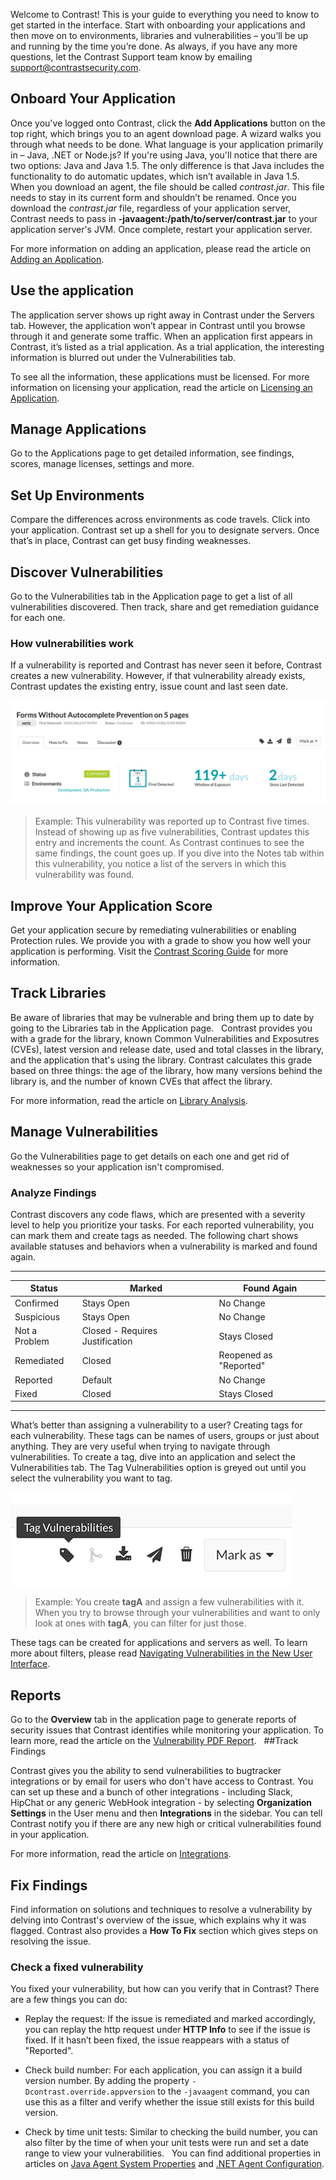 <!--
title: "Quick Start Guide"
description: "Overview of Contrast UI for new users"
tags: "TeamServer user applications vulnerabilities"
-->

Welcome to Contrast! This is your guide to everything you need to know to get started in the interface. Start with onboarding your applications and then move on to environments, libraries and vulnerabilities – you’ll be up and running by the time you’re done. As always, if you have any more questions, let the Contrast Support team know by emailing <support@contrastsecurity.com>. 

## Onboard Your Application

Once you've logged onto Contrast, click the **Add Applications** button on the top right, which brings you to an agent download page. A wizard walks you through what needs to be done. What language is your application primarily in – Java, .NET or Node.js? If you're using Java, you'll notice that there are two options: Java and Java 1.5. The only difference is that Java includes the functionality to do automatic updates, which isn’t available in Java 1.5.
 
When you download an agent, the file should be called *contrast.jar*. This file needs to stay in its current form and shouldn’t be renamed. Once you download the *contrast.jar* file, regardless of your application server, Contrast needs to pass in **-javaagent:/path/to/server/contrast.jar** to your application server's JVM. Once complete, restart your application server. 

For more information on adding an application, please read the article on [Adding an Application](https://docs.contrastsecurity.com/user_tsguideapp.html#addapp).
 
## Use the application

The application server shows up right away in Contrast under the Servers tab. However, the application won’t appear in Contrast until you browse through it and generate some traffic. When an application first appears in Contrast, it’s listed as a trial application. As a trial application, the interesting information is blurred out under the Vulnerabilities tab. 

To  see all the information, these applications must be licensed. For more information on licensing your application, read the article on [Licensing an Application](https://docs.contrastsecurity.com/user_tsguideapp.html#licapp).
 
## Manage Applications

Go to the Applications page to get detailed information, see findings, scores, manage licenses, settings and more.
 
## Set Up Environments

Compare the differences across environments as code travels. Click into your application. Contrast set up a shell for you to designate servers. Once that’s in place, Contrast can get busy finding weaknesses.
 
## Discover Vulnerabilities

Go to the Vulnerabilities tab in the Application page to get a list of all vulnerabilities discovered. Then track, share and get remediation guidance for each one.

### How vulnerabilities work

If a vulnerability is reported and Contrast has never seen it before, Contrast creates a new vulnerability. However, if that vulnerability already exists, Contrast updates the existing entry, issue count and last seen date.

<a href="assets/images/Application-vulnerabilities-tab.png" rel="lightbox" title="Vulnerabilities in the application page"><img class="thumbnail" src="assets/images/Application-vulnerabilities-tab.png"/></a>

> Example: This vulnerability was reported up to Contrast five times. Instead of showing up as five vulnerabilities, Contrast updates this entry and increments the count. As Contrast continues to see the same findings, the count goes up. If you dive into the Notes tab within this vulnerability, you notice a list of the servers in which this vulnerability was found.
 
## Improve Your Application Score

Get your application secure by remediating vulnerabilities or enabling Protection rules. We provide you with a grade to show you how well your application is performing. Visit the [Contrast Scoring Guide](https://docs.contrastsecurity.com/user_tsguideapp.html#scoreguide) for more information. 
 
## Track Libraries

Be aware of libraries that may be vulnerable and bring them up to date by going to the Libraries tab in the Application page. 
 
Contrast provides you with a grade for the library, known Common Vulnerabilities and Exposutres (CVEs), latest version and release date, used and total classes in the library, and the application that's using the library. Contrast calculates this grade based on three things: the age of the library, how many versions behind the library is, and the number of known CVEs that affect the library.

For more information, read the article on [Library Analysis](https://docs.contrastsecurity.com/user_tsguidelib.html#analysis).
 
## Manage Vulnerabilities

Go the Vulnerabilities page to get details on each one and get rid of weaknesses so your application isn't compromised.
 
### Analyze Findings

Contrast discovers any code flaws, which are presented with a severity level to help you prioritize your tasks. For each reported vulnerability, you can mark them and create tags as needed. The following chart shows available statuses and behaviors when a vulnerability is marked and found again.

---

| Status        | Marked                          | Found Again          |
|---------------|---------------------------------|----------------------|
| Confirmed     | Stays Open                      | No Change            |
| Suspicious    | Stays Open                      | No Change            |
| Not a Problem | Closed - Requires Justification | Stays Closed         |
| Remediated    | Closed                          | Reopened as "Reported" |
| Reported      | Default                         | No Change            |
| Fixed         | Closed                          | Stays Closed         |

---

What’s better than assigning a vulnerability to a user? Creating tags for each vulnerability. These tags can be names of users, groups or just about anything. They are very useful when trying to navigate through vulnerabilities. To create a tag, dive into an application and select the Vulnerabilities tab. The Tag Vulnerabilities option is greyed out until you select the vulnerability you want to tag. 

<a href="assets/images/Tag-vulnerability.png" rel="lightbox" title="Tag vulnerabilities in the application page"><img class="thumbnail" src="assets/images/Tag-vulnerability.png"/></a>
 
> Example: You create **tagA** and assign a few vulnerabilities with it. When you try to browse through your vulnerabilities and want to only look at ones with **tagA**, you can filter for just those.

These tags can be created for applications and servers as well. To learn more about filters, please read [Navigating Vulnerabilities in the New User Interface](https://docs.contrastsecurity.com/user_tsguideapp.html#navvuln). 
 
## Reports

Go to the **Overview** tab in the application page to generate reports of security issues that Contrast identifies while monitoring your application. To learn more, read the article on the [Vulnerability PDF Report](https://docs.contrastsecurity.com/user_tsguiderep.html#pdf).
 
##Track Findings

Contrast gives you the ability to send vulnerabilities to bugtracker integrations or by email for users who don't have access to Contrast. You can set up these and a bunch of other integrations - including Slack, HipChat or any generic WebHook integration - by selecting **Organization Settings** in the User menu and then **Integrations** in the sidebar. You can tell Contrast notify you if there are any new high or critical vulnerabilities found in your application. 

For more information, read the article on [Integrations](https://docs.contrastsecurity.com/user_tsguideset.html#integrate).
 
## Fix Findings

Find information on solutions and techniques to resolve a vulnerability by delving into Contrast's overview of the issue, which explains why it was flagged. Contrast also provides a **How To Fix** section which gives steps on resolving the issue. 
 
### Check a fixed vulnerability 

You fixed your vulnerability, but how can you verify that in Contrast? There are a few things you can do:

* Replay the request:
If the issue is remediated and marked accordingly, you can replay the http request under **HTTP Info** to see if the issue is fixed. If it hasn’t been fixed, the issue reappears with a status of "Reported".

* Check build number:
For each application, you can assign it a build version number. By adding the property `-Dcontrast.override.appversion` to the `-javaagent` command, you can use this as a filter and verify whether the issue still exists for this build version.

* Check by time unit tests:
Similar to checking the build number, you can also filter by the time of when your unit tests were run and set a date range to view your vulnerabilities.
 
You can find additional properties in articles on [Java Agent System Properties](https://docs.contrastsecurity.com/user_javaconfig.html#props2) and [.NET Agent Configuration](https://docs.contrastsecurity.com/user_netconfig.html#config). 
